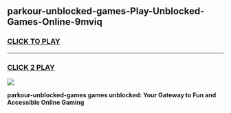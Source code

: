 
## parkour-unblocked-games-Play-Unblocked-Games-Online-9mviq
<h3>
<a href="https://premium76.site?title=parkour-unblocked-games&ref=25A">CLICK TO PLAY</a></h3>
<hr>

<h3>
<a href="https://premium76.site?title=parkour-unblocked-games&ref=25A">CLICK 2 PLAY</a>
  
</h3>

<a href="https://premium76.site?title=parkour-unblocked-games&ref=25A"><img src="https://clearcache.store/games.png"></a>


**parkour-unblocked-games games unblocked: Your Gateway to Fun and Accessible Online Gaming**
